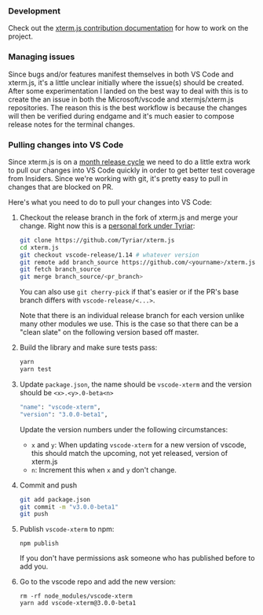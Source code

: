 ### Development

Check out the [xterm.js contribution documentation](https://github.com/xtermjs/xterm.js#development-and-contribution) for how to work on the project.

### Managing issues

Since bugs and/or features manifest themselves in both VS Code and xterm.js, it's a little unclear initially where the issue(s) should be created. After some experimentation I landed on the best way to deal with this is to create the an issue in both the Microsoft/vscode and xtermjs/xterm.js repositories. The reason this is the best workflow is because the changes will then be verified during endgame and it's much easier to compose release notes for the terminal changes.

### Pulling changes into VS Code

Since xterm.js is on a [month release cycle](https://github.com/xtermjs/xterm.js#releases) we need to do a little extra work to pull our changes into VS Code quickly in order to get better test coverage from Insiders. Since we're working with git, it's pretty easy to pull in changes that are blocked on PR.

Here's what you need to do to pull your changes into VS Code:

1. Checkout the release branch in the fork of xterm.js and merge your change. Right now this is a [personal fork under Tyriar](https://github.com/Tyriar/xterm.js):

   ```bash
   git clone https://github.com/Tyriar/xterm.js
   cd xterm.js
   git checkout vscode-release/1.14 # whatever version
   git remote add branch_source https://github.com/<yourname>/xterm.js
   git fetch branch_source
   git merge branch_source/<pr_branch>
   ```

   You can also use `git cherry-pick` if that's easier or if the PR's base branch differs with `vscode-release/<...>`.

   Note that there is an individual release branch for each version unlike many other modules we use. This is the case so that there can be a "clean slate" on the following version based off master.

2. Build the library and make sure tests pass:

   ```bash
   yarn
   yarn test
   ```

3. Update `package.json`, the name should be `vscode-xterm` and the version should be `<x>.<y>.0-beta<n>`

   ```bash
   "name": "vscode-xterm",
   "version": "3.0.0-beta1",
   ```

   Update the version numbers under the following circumstances:

   - `x` and `y`: When updating `vscode-xterm` for a new version of vscode, this should match the upcoming, not yet released, version of xterm.js
   - `n`: Increment this when `x` and `y` don't change.

4. Commit and push

   ```bash
   git add package.json
   git commit -m "v3.0.0-beta1"
   git push
   ```

5. Publish `vscode-xterm` to npm:

   ```
   npm publish
   ```

   If you don't have permissions ask someone who has published before to add you.

6. Go to the vscode repo and add the new version:

   ```
   rm -rf node_modules/vscode-xterm
   yarn add vscode-xterm@3.0.0-beta1
   ```